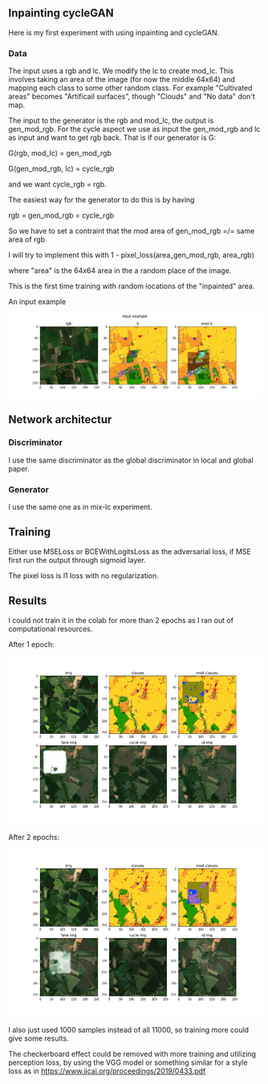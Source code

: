 ## Inpainting cycleGAN

Here is my first experiment with using inpainting and cycleGAN.

### Data

The input uses a rgb and lc. We modify the lc to create mod_lc. This involves taking an area of the image (for now the middle 64x64) and mapping each class to some other random class. For example "Cultivated areas" becomes "Artificail surfaces", though "Clouds" and "No data" don't map.

The input to the generator is the rgb and mod_lc, the output is gen_mod_rgb. For the cycle aspect we use as input the gen_mod_rgb and lc as input and want to get rgb back. That is if our generator is G:

G(rgb, mod_lc) = gen_mod_rgb

G(gen_mod_rgb, lc) = cycle_rgb

and we want cycle_rgb = rgb.

The easiest way for the generator to do this is by having

rgb = gen_mod_rgb = cycle_rgb

So we have to set a contraint that the mod area of gen_mod_rgb =/= same area of rgb

I will try to implement this with 1 - pixel_loss(area_gen_mod_rgb, area_rgb)

where "area" is the 64x64 area in the a random place of the image.

This is the first time training with random locations of the "inpainted" area.

An input example

![input example](images/input_example.png)

## Network architectur

### Discriminator

I use the same discriminator as the global discriminator in local and global paper.

### Generator

I use the same one as in mix-lc experiment.

## Training

Either use MSELoss or BCEWithLogitsLoss as the adversarial loss, if MSE first run the output through sigmoid layer.

The pixel loss is l1 loss with no regularization.

## Results

I could not train it in the colab for more than 2 epochs as I ran out of computational resources.

After 1 epoch:

![1epoch](images/gen_1.png)

After 2 epochs:

![2epoch](images/gen_2.png)

I also just used 1000 samples instead of all 11000, so training more could give some results.

The checkerboard effect could be removed with more training and utilizing perception loss, by using the VGG model or something similar for a style loss as in https://www.ijcai.org/proceedings/2019/0433.pdf
